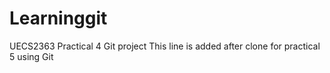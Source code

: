 # Learninggit
UECS2363 Practical 4 Git project
This line is added after clone for practical 5 using Git